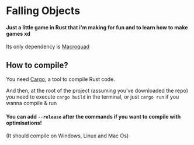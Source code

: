 # Falling Objects
#### Just a little game in Rust that i'm making for fun and to learn how to make games xd
Its only dependency is [Macroquad](https://crates.io/crates/macroquad)

## How to compile?
You need [Cargo](https://doc.rust-lang.org/cargo/getting-started/installation.html), a tool to compile Rust code.

And then, at the root of the project (assuming you've downloaded the repo) you need to execute `cargo build` in the terminal, or just `cargo run` if you wanna compile & run

#### You can add `--release` after the commands if you want to compile with optimisations!

(It should compile on Windows, Linux and Mac Os)
